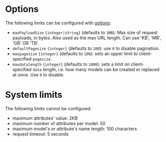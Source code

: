 # Options

The following limits can be configured with [options](run.md#options):
  - `maxPayloadSize` `{integer|string}` (defaults to `1MB`):
     Max size of request payloads, in bytes.
     Also used as the max URL length.
     Can use 'KB', 'MB', 'GB' OR 'TB'.
  - `defaultPagesize` `{integer}` (defaults to `100`):
    use `0` to disable pagination.
  - `maxpagesize` `{integer}` (defaults to `100`): sets an upper limit to
    client-specified `pagesize`.
  - `maxdatalength` `{integer}` (defaults to `1000`): sets a limit on
    client-specified `data` length, i.e. how many models can be created or
    replaced at once.
    Use `0` to disable.

# System limits

The following limits cannot be configured:
  - maximum attributes' value: 2KB
  - maximum number of attributes per model: 50
  - maximum model's or attribute's name length: 100 characters
  - request timeout: 5 seconds
